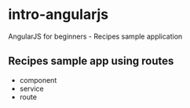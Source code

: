 # intro-angularjs
AngularJS for beginners - Recipes sample application

## Recipes sample app using routes

- component
- service
- route

